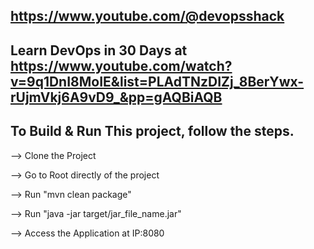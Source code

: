 ## https://www.youtube.com/@devopsshack
## Learn DevOps in 30 Days at https://www.youtube.com/watch?v=9q1DnI8MoIE&list=PLAdTNzDIZj_8BerYwx-rUjmVkj6A9vD9_&pp=gAQBiAQB
## To Build & Run This project, follow the steps.

--> Clone the Project

--> Go to Root directly of the project

--> Run "mvn clean package"

--> Run "java -jar target/jar_file_name.jar"

--> Access the Application at IP:8080
